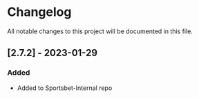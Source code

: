 # Changelog
All notable changes to this project will be documented in this file.

## [2.7.2] - 2023-01-29
### Added
- Added to Sportsbet-Internal repo